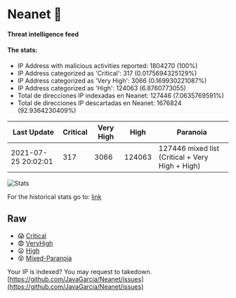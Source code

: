 # Neanet :hocho:
#### Threat intelligence feed
#### The stats:

- IP Address with malicious activities reported: 1804270 (100%)
- IP Address categorized as 'Critical':  317 (0.0175694325129%)
- IP Address categorized as 'Very High':  3066 (0.169930221087%)
- IP Address categorized as 'High':  124063 (6.8760773055)
- Total de direcciones IP indexadas en Neanet:  127446 (7.0635769591%)
- Total de direcciones IP descartadas en Neanet:  1676824 (92.9364230409%)

| Last Update | Critical | Very High | High | Paranoia |
| --- | --- | --- | --- | --- |
| 2021-07-25 20:02:01 | 317 | 3066 | 124063 | 127446 mixed list (Critical + Very High + High)|

![Stats](https://docs.google.com/spreadsheets/d/e/2PACX-1vSnaNMIXVabIpDJjufMlzH7poXnshF3mgd8Is1g9ytUEzVsP5my4Trn8f-xkoLLQ38xpL3HtmUexLo6/pubchart?oid=501124687&format=image)

For the historical stats go to: [link](/stats.csv)
## Raw
- :scream: [Critical](https://raw.githubusercontent.com/JavaGarcia/Neanet/master/blacklists/neanet_critical.txt)
- :fearful: [VeryHigh](https://raw.githubusercontent.com/JavaGarcia/Neanet/master/blacklists/neanet_veryHigh.txtt)
- :frowning: [High](https://raw.githubusercontent.com/JavaGarcia/Neanet/master/blacklists/neanet_high.txt)
- :dizzy_face: [Mixed-Paranoia](https://raw.githubusercontent.com/JavaGarcia/Neanet/master/blacklists/neanet_all.txt)


Your IP is indexed? You may request to takedown. [https://github.com/JavaGarcia/Neanet/issues](https://github.com/JavaGarcia/Neanet/issues)









































































































































































































































































































































































































































































































































































































































































































































































































































































































































































































































































































































































































































































































































































































































































































































































































































































































































































































































































































































































































































































































































































































































































































































































































































































































































































































































































































































































































































































































































































































































































































































































































































































































































































































































































































































































































































































































































































































































































































































































































































































































































































































































































































































































































































































































































































































































































































































































































































































































































































































































































































































































































































































































































































































































































































































































































































































































































































































































































































































































































































































































































































































































































































































































































































































































































































































































































































































































































































































































































































































































































































































































































































































































































































































































































































































































































































































































































































































































































































































































































